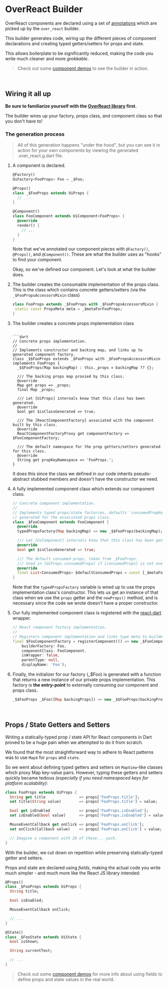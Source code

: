# OverReact Builder

[](#__START_EMBEDDED_README__)

OverReact components are declared using a set of [annotations] which are 
picked up by the `over_react` builder.

This builder generates code, wiring up the different pieces of component 
declarations and creating typed getters/setters for props and state.

This allows boilerplate to be significantly reduced, making the code you write 
much cleaner and more _grokkable_.

> Check out some [component demos] to see the builder in action.

&nbsp;
&nbsp;

## Wiring it all up

__Be sure to familiarize yourself with the [OverReact library] first.__

The builder wires up your factory, props class, and component class so that you don't have to!


### The generation process

> All of this generation happens "under the hood", but you can see it in action for your 
own components by viewing the generated .over_react.g.dart file.

1. A component is declared.

    ```dart
    @Factory()
    UiFactory<FooProps> Foo = _$Foo;
    
    @Props()
    class _$FooProps extends UiProps { 
      // ...
    }
    
    @Component()
    class FooComponent extends UiComponent<FooProps> {
      @override
      render() { 
        // ...
      }
    }
    ```

    Note that we've annotated our component pieces with `@Factory()`, `@Props()`, and `@Component()`. 
    These are what the builder uses as "hooks" to find your component.

    Okay, so we've defined our component. Let's look at what the builder does.
    
2. The builder creates the consumable implementation of the props class. This is the class which contains concrete 
getters/setters (via the `_$FooPropsAccessorsMixin` class)
    ```dart
   class FooProps extends _$FooProps with _$FooPropsAccessorsMixin {
     static const PropsMeta meta = _$metaForFooProps;
   } 
    ```
    
3. The builder creates a concrete props implementation class
    ```

    ```dart
    // Concrete props implementation.
    //
    // Implements constructor and backing map, and links up to generated component factory.
    class _$$FooProps extends _$FooProps with _$FooPropsAccessorsMixin implements FooProps {
      _$$FooProps(Map backingMap) : this._props = backingMap ?? {};
    
      /// The backing props map proxied by this class.
      @override
      Map get props => _props;
      final Map _props;
    
      /// Let [UiProps] internals know that this class has been generated.
      @override
      bool get $isClassGenerated => true;
    
      /// The [ReactComponentFactory] associated with the component built by this class.
      @override
      ReactComponentFactoryProxy get componentFactory => $FooComponentFactory;
    
      /// The default namespace for the prop getters/setters generated for this class.
      @override
      String get propKeyNamespace => 'FooProps.';
    }
    ```
    
    It does this since the class we defined in our code inherits pseudo-abstract stubbed 
    members and doesn't have the constructor we need.

3. A fully implemented component class which extends our component class.

    ```dart
    // Concrete component implementation.
    //
    // Implements typed props/state factories, defaults `consumedPropKeys` to the keys
    // generated for the associated props class.
    class _$FooComponent extends FooComponent {
      @override
      typedPropsFactory(Map backingMap) => new _$$FooProps(backingMap);
    
      /// Let [UiComponent] internals know that this class has been generated.
      @override
      bool get $isClassGenerated => true;
    
      /// The default consumed props, taken from _$FooProps.
      /// Used in [UiProps.consumedProps] if [consumedProps] is not overridden.
      @override
      final List<ConsumedProps> $defaultConsumedProps = const [_$metaForFooProps];
    }
    ```

    Note that the `typedPropsFactory` variable is wired up to use the props implementation 
    class's constructor. This lets us get an instance of that class when we use the `props` 
    getter and the `newProps()` method, and is necessary since the code we wrote 
    doesn't have a proper constructor.

4. Our fully implemented component class is registered with the [react-dart] wrapper.

    ```dart
    // React component factory implementation.
    //
    // Registers component implementation and links type meta to builder factory.
    final $FooComponentFactory = registerComponent(() => new _$FooComponent(),
        builderFactory: Foo,
        componentClass: FooComponent,
        isWrapper: false,
        parentType: null,
        displayName: 'Foo');

    ```

5. Finally, the initializer for our factory (_$Foo) is generated with a function that returns a new instance of our 
private props implementation. This factory is __the entry-point__ to externally consuming our 
component and props class.

    ```dart
    _$$FooProps _$Foo([Map backingProps]) => new _$$FooProps(backingProps);
    ```

&nbsp;
&nbsp;



## Props / State Getters and Setters

Writing a statically-typed prop / state API for React components in Dart proved to be a huge pain when we 
attempted to do it from scratch.

We found that the most straightforward way to adhere to React patterns was to use `Map`s for `props` and `state`. 

So we went about defining typed getters and setters on `MapView`-like classes which proxy Map key-value pairs. 
However, typing these getters and setters quickly became tedious 
_(especially if you need namespaced keys for platform scalability)_:

```dart
class FooProps extends UiProps {
  String get title               => props['FooProps.title'];
  set title(String value)        => props['FooProps.title'] = value;

  bool get isEnabled             => props['FooProps.isEnabled'];
  set isEnabled(bool value)      => props['FooProps.isEnabled'] = value;

  MouseEventCallback get onClick => props['FooProps.onClick'];
  set onClick(Callback value)    => props['FooProps.onClick'] = value;

  // Imagine a component with 20 of these... yuck.
}
```

With the builder, we cut down on repetition while preserving statically-typed getter and setters. 

Props and state are declared using _fields_, making the actual code you write much simpler - 
and much more like the React JS library intended:

```dart
@Props()
class _$FooProps extends UiProps {
  String title;

  bool isEnabled;

  MouseEventCallback onClick;

  // ...
}

@State()
class _$FooState extends UiState {
  bool isShown;

  String currentText;

  // ...
}
```

> Check out some [component demos] for more info about using fields to define props and state values in the real world.

&nbsp;
&nbsp;


[OverReact library]: https://github.com/Workiva/over_react/blob/master/README.md
[annotations]: https://github.com/Workiva/over_react/blob/master/lib/src/component_declaration/annotations.dart
[component demos]: https://workiva.github.io/over_react/demos/
[react-dart]: https://github.com/cleandart/react-dart
